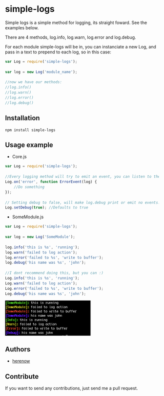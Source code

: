 simple-logs
=======

Simple logs is a simple method for logging, its straight foward. See the examples below.

There are 4 methods, log.info, log.warn, log.error and log.debug.

For each module simple-logs will be in, you can instanciate a new Log, and pass in a text to prepend to each log, so in this case:

```javascript
var Log = require('simple-logs');

var log = new Log('module_name');

//now we have our methods:
//log.info()
//log.warn()
//log.error()
//log.debug()
```


Installation
----------
```
npm install simple-logs
```


Usage example
----------
* Core.js

```javascript
var Log = require('simple-logs');

//Every logging method will try to emit an event, you can listen to them as follow.
Log.on('error', function ErrorEvent(log) {
	//Do something
});

// Setting debug to false, will make log.debug print or emit no events!
Log.setDebug(true); //Defaults to true
```

* SomeModule.js

```javascript
var Log = require('simple-logs');

var log = new Log('SomeModule');

log.info('this is %s', 'running');
log.warn('failed to log action');
log.error('failed to %s', 'write to buffer');
log.debug('his name was %s', 'john');

//I dont recommend doing this, but you can :)
Log.info('this is %s', 'running');
Log.warn('failed to log action');
Log.error('failed to %s', 'write to buffer');
Log.debug('his name was %s', 'john');
```
![ScreenShot](https://raw.githubusercontent.com/herenow/simple-logs/master/examples/print.png)

Authors
---------
- [herenow](https://github.com/herenow)


Contribute
----------
If you want to send any contributions, just send me a pull request.
